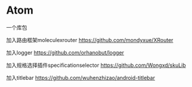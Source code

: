 # Atom
一个库包

加入路由框架moleculexrouter
https://github.com/mondyxue/XRouter

加入logger
https://github.com/orhanobut/logger

加入规格选择插件specificationselector
https://github.com/Wongxd/skuLib

加入titlebar
https://github.com/wuhenzhizao/android-titlebar

